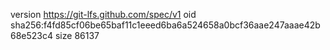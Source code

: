 version https://git-lfs.github.com/spec/v1
oid sha256:f4fd85cf06be65baf11c1eeed6ba6a524658a0bcf36aae247aaae42b68e523c4
size 86137
